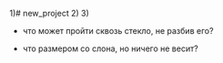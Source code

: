 1)# new_project 2) 3)
- что может пройти сквозь стекло, не разбив его?

- что размером со слона, но ничего не весит?
